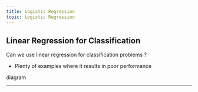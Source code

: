 ```yaml
---
title: Logistic Regression
topic: Logistic Regression
---
```


## Linear Regression for Classification

Can we use linear regression for classification problems ?
* Plenty of examples where it results in poor performance

diagram

---